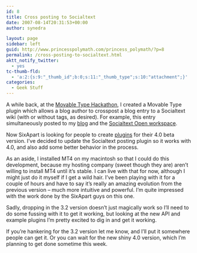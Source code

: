 ```yaml
---
id: 8
title: Cross posting to Socialtext
date: 2007-08-14T20:31:53+00:00
author: synedra

layout: page
sidebar: left
guid: http://www.princesspolymath.com/princess_polymath/?p=8
permalink: /cross-posting-to-socialtext.html
aktt_notify_twitter:
  - yes
tc-thumb-fld:
  - 'a:2:{s:9:"_thumb_id";b:0;s:11:"_thumb_type";s:10:"attachment";}'
categories:
  - Geek Stuff
---
```

A while back, at the [Movable Type Hackathon](http://lifewiki.net/sixapart/GlobalMTHackathon), I created a Movable Type plugin which allows a blog author to crosspost a blog entry to a Socialtext wiki (with or without tags, as desired). For example, this entry simultaneously posted to my [blog](http://www.perlgoddess.org/perlgoddess/) and the [Socialtext Open workspace](http://www.socialtext.net/open/index.cgi?cross_posting_to_socialtext).

<!--more-->


  
Now SixApart is looking for people to create [plugins](http://plugins.movabletype.org/) for their 4.0 beta version. I&#8217;ve decided to update the Socialtext posting plugin so it works with 4.0, and also add some better behavior in the process.
  
As an aside, I installed MT4 on my macintosh so that I could do this development, because my hosting company (sweet though they are) aren&#8217;t willing to install MT4 until it&#8217;s stable. I can live with that for now, although I might just do it myself if I get a wild hair. I&#8217;ve been playing with it for a couple of hours and have to say it&#8217;s really an amazing evolution from the previous version &#8211; much more intuitive and powerful. I&#8217;m quite impressed with the work done by the SixApart guys on this one.
  
Sadly, dropping in the 3.2 version doesn&#8217;t just magically work so I&#8217;ll need to do some fussing with it to get it working, but looking at the new API and example plugins I&#8217;m pretty excited to dig in and get it working.
  
If you&#8217;re hankering for the 3.2 version let me know, and I&#8217;ll put it somewhere people can get it. Or you can wait for the new shiny 4.0 version, which I&#8217;m planning to get done sometime this week.